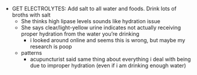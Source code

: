   * GET ELECTROLYTES: Add salt to all water and foods. Drink lots of broths with salt
    * She thinks high lipase levels sounds like hydration issue
    * She says clear/light-yellow urine indicates not actually receiving proper hydration from the water you’re drinking
      * i looked around online and seems this is wrong, but maybe my research is poop
    * patterns
      * acupuncturist said same thing about everything i deal with being due to improper hydration (even if i am drinking enough water)